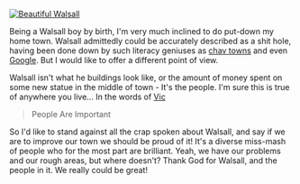 [![Beautiful Walsall](http://static.flickr.com/40/83574635_4b4c110770.jpg)](http://www.flickr.com/photos/roobottom/83574635/ "Photo Sharing") 

Being a Walsall boy by birth, I'm very much inclined to do put-down my home town. Walsall admittedly could be accurately described as a shit hole, having been done down by such literacy geniuses as [chav towns](http://www.chavtowns.co.uk/modules.php?name=News&file=article&sid=816 "Walsall on chavtowns.co.uk") and even [Google](http://answers.google.com/answers/threadview?id=97428 "What's Walsall Like?"). But I would like to offer a different point of view. 

Walsall isn't what he buildings look like, or the amount of money spent on some new statue in the middle of town - It's the people. I'm sure this is true of anywhere you live... In the words of [Vic](http://www.walsallcommunitychurch.org "Walsall Community Church")

> People Are Important

So I'd like to stand against all the crap spoken about Walsall, and say if we are to improve our town we should be proud of it! It's a diverse miss-mash of people who for the most part are brilliant. Yeah, we have our problems and our rough areas, but where doesn't? Thank God for Walsall, and the people in it. We really could be great!
